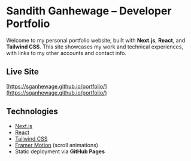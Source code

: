 # Sandith Ganhewage – Developer Portfolio

Welcome to my personal portfolio website, built with **Next.js**, **React**, and **Tailwind CSS**. This site showcases my work and technical experiences, with links to my other accounts and contact info.

## Live Site

[https://sganhewage.github.io/portfolio/](https://sganhewage.github.io/portfolio/)


## Technologies

- [Next.js](https://nextjs.org/)
- [React](https://reactjs.org/)
- [Tailwind CSS](https://tailwindcss.com/)
- [Framer Motion](https://www.framer.com/motion/) (scroll animations)
- Static deployment via **GitHub Pages**
